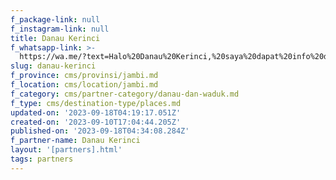 ```yaml
---
f_package-link: null
f_instagram-link: null
title: Danau Kerinci
f_whatsapp-link: >-
  https://wa.me/?text=Halo%20Danau%20Kerinci,%20saya%20dapat%20info%20dari%20@loocale.id%20dan%20punya%20pertanyaan
slug: danau-kerinci
f_province: cms/provinsi/jambi.md
f_location: cms/location/jambi.md
f_category: cms/partner-category/danau-dan-waduk.md
f_type: cms/destination-type/places.md
updated-on: '2023-09-18T04:19:17.051Z'
created-on: '2023-09-10T17:04:44.205Z'
published-on: '2023-09-18T04:34:08.284Z'
f_partner-name: Danau Kerinci
layout: '[partners].html'
tags: partners
---
```



